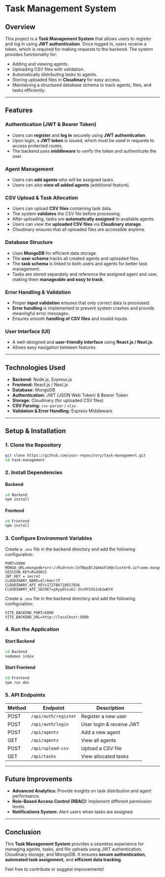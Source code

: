 # Task Management System

## Overview

This project is a **Task Management System** that allows users to register and log in using **JWT authentication**. Once logged in, users receive a token, which is required for making requests to the backend. The system provides functionality for:

- Adding and viewing agents.
- Uploading CSV files with validation.
- Automatically distributing tasks to agents.
- Storing uploaded files in **Cloudinary** for easy access.
- Maintaining a structured database schema to track agents, files, and tasks efficiently.

---

## Features

### **Authentication (JWT & Bearer Token)**

- Users can **register** and **log in** securely using **JWT authentication**.
- Upon login, a **JWT token** is issued, which must be used in requests to access protected routes.
- The backend uses **middleware** to verify the token and authenticate the user.

### **Agent Management**

- Users can **add agents** who will be assigned tasks.
- Users can also **view all added agents** (additional feature).

### **CSV Upload & Task Allocation**

- Users can upload **CSV files** containing task data.
- The system **validates** the CSV file before processing.
- After uploading, tasks are **automatically assigned** to available agents.
- Users can view the **uploaded CSV files** via **Cloudinary storage**.
- Cloudinary ensures that all uploaded files are accessible anytime.

### **Database Structure**

- Uses **MongoDB** for efficient data storage.
- The **user schema** tracks all created agents and uploaded files.
- The **task schema** is linked to both users and agents for better task management.
- Tasks are stored separately and reference the assigned agent and user, making them **manageable and easy to track**.

### **Error Handling & Validation**

- Proper **input validation** ensures that only correct data is processed.
- **Error handling** is implemented to prevent system crashes and provide meaningful error messages.
- Ensures smooth **handling of CSV files** and invalid inputs.

### **User Interface (UI)**

- A well-designed and **user-friendly interface** using **React.js / Next.js**.
- Allows easy navigation between features.

---

## Technologies Used

- **Backend:** Node.js, Express.js
- **Frontend:** React.js / Next.js
- **Database:** MongoDB
- **Authentication:** JWT (JSON Web Token) & Bearer Token
- **Storage:** Cloudinary (for uploaded CSV files)
- **CSV Parsing:** `csv-parser` / `xlsx`
- **Validation & Error Handling:** Express Middleware

---

## Setup & Installation

### **1. Clone the Repository**

```sh
git clone https://github.com/your-repository/task-management.git
cd task-management
```

### **2. Install Dependencies**

#### **Backend**

```sh
cd Backend
npm install
```

#### **Frontend**

```sh
cd Frontend
npm install
```

### **3. Configure Environment Variables**

Create a `.env` file in the backend directory and add the following configuration:

```env
PORT=5000
MONGO_URL=mongodb+srv://Rudresh:ChTNqsBlJQmAoF1H@cluster0.uzfvame.mongodb.net/Task
SESSION_KEY=Rud9021
JWT_KEY = secret
CLOUDINARY_NAME=dlrkmnr7f
CLOUDINARY_API_KEY=172786718917656
CLOUDINARY_API_SECRET=pkyyEhiu6J-3ns9YSSG1nb1wKY4
```

Create a `.env` file in the backend directory and add the following configuration:

```env
VITE_BACKEND_PORT=5000
VITE_BACKEND_URL=http://localhost:5000

```

### **4. Run the Application**

#### **Start Backend**

```sh
cd Backend
nodemon index
```

#### **Start Frontend**

```sh
cd Frontend
npm run dev
```

### **5. API Endpoints**

| Method | Endpoint             | Description              |
| ------ | -------------------- | ------------------------ |
| POST   | `/api/auth/register` | Register a new user      |
| POST   | `/api/auth/login`    | User login & receive JWT |
| POST   | `/api/agents`        | Add a new agent          |
| GET    | `/api/agents`        | View all agents          |
| POST   | `/api/upload-csv`    | Upload a CSV file        |
| GET    | `/api/tasks`         | View allocated tasks     |

---

## Future Improvements

- **Advanced Analytics:** Provide insights on task distribution and agent performance.
- **Role-Based Access Control (RBAC):** Implement different permission levels.
- **Notifications System:** Alert users when tasks are assigned.

---

## Conclusion

This **Task Management System** provides a seamless experience for managing agents, tasks, and file uploads using JWT authentication, Cloudinary storage, and MongoDB. It ensures **secure authentication**, **automated task assignment**, and **efficient data tracking**.

Feel free to contribute or suggest improvements!
